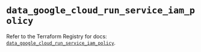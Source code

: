 # `data_google_cloud_run_service_iam_policy`

Refer to the Terraform Registry for docs: [`data_google_cloud_run_service_iam_policy`](https://registry.terraform.io/providers/hashicorp/google-beta/5.35.0/docs/data-sources/google_cloud_run_service_iam_policy).

